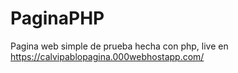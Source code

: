 # PaginaPHP
Pagina web simple de prueba hecha con php,
live en https://calvipablopagina.000webhostapp.com/
